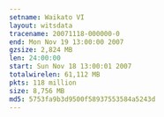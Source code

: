 ```yaml
---
setname: Waikato VI
layout: witsdata
tracename: 20071118-000000-0
end: Mon Nov 19 13:00:00 2007
gzsize: 2,824 MB
len: 24:00:00
start: Sun Nov 18 13:00:01 2007
totalwirelen: 61,112 MB
pkts: 118 million
size: 8,756 MB
md5: 5753fa9b3d9500f58937553584a5243d
---
```

